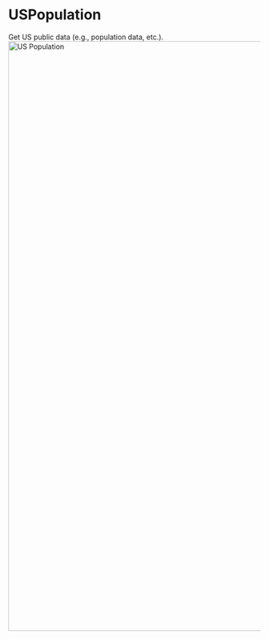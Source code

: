 # USPopulation
Get US public data (e.g., population data, etc.).
<img width="1177" alt="US Population" src="https://user-images.githubusercontent.com/113906247/212645508-7a502033-6098-40c9-8a09-bb9ed08729d6.png">
